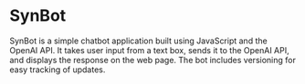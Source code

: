# SynBot
SynBot is a simple chatbot application built using JavaScript and the OpenAI API. It takes user input from a text box, sends it to the OpenAI API, and displays the response on the web page. The bot includes versioning for easy tracking of updates.
